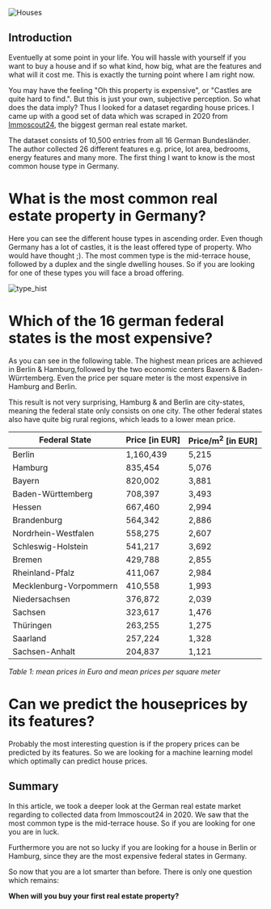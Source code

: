 ![Houses](/udacityhouseprices/docs/assets/houses.jpg)
## Introduction

Eventuelly at some point in your life.  You will hassle with yourself if you want to buy a house and if so what kind, how big, what are the features and what will it cost me. This is exactly the turning point where I am right now.

You may have the feeling "Oh this property is expensive", or "Castles are quite hard to find.". But this is just your own, subjective perception. So what does the data imply?
Thus I looked for a dataset regarding house prices. I came up with a good set of data which was scraped in 2020 from [Immoscout24](https://www.immobilienscout24.de/), the biggest german real estate market.

The dataset consists of 10,500 entries from all 16 German Bundesländer. The author collected 26 different features e.g. price, lot area, bedrooms, energy features and many more. The first thing I want to know is the most common house type in Germany.

# What is the most common real estate property in Germany?

Here you can see the different house types in ascending order. Even though Germany has a lot of castles, it is the least offered type of property. Who would have thought ;). The most commen type is the mid-terrace house, followed by a duplex and the single dwelling houses. So if you are looking for one of these types you will face a broad offering.

![type_hist](/udacityhouseprices/docs/assets/type_hist.png)

# Which of the 16 german federal states is the most expensive?

As you can see in the following table. The highest mean prices are achieved in Berlin & Hamburg,followed by the two economic centers Baxern & Baden-Würrtemberg.
Even the price per square meter is the most expensive in Hamburg and Berlin. 

This result is not very surprising, Hamburg & and Berlin are city-states, meaning the federal state only consists on one city. The other federal states also have quite big rural regions, which leads to a lower mean price.



| Federal State          | Price [in EUR] | Price/m<sup>2</sup> [in EUR] |
|------------------------|----------------|------------------|
|                 Berlin |      1,160,439 |            5,215 |
|                Hamburg |        835,454 |            5,076 |
|                 Bayern |        820,002 |            3,881 |
|      Baden-Württemberg |        708,397 |            3,493 |
|                 Hessen |        667,460 |            2,994 |
|            Brandenburg |        564,342 |            2,886 |
|    Nordrhein-Westfalen |        558,275 |            2,607 |
|     Schleswig-Holstein |        541,217 |            3,692 |
|                 Bremen |        429,788 |            2,855 |
|        Rheinland-Pfalz |        411,067 |            2,984 |
| Mecklenburg-Vorpommern |        410,558 |            1,993 |
|          Niedersachsen |        376,872 |            2,039 |
|                Sachsen |        323,617 |            1,476 |
|              Thüringen |        263,255 |            1,275 |
|               Saarland |        257,224 |            1,328 |
|         Sachsen-Anhalt |        204,837 |            1,121 |

*Table 1: mean prices in Euro and mean prices per square meter*


# Can we predict the houseprices by its features?
Probably the most interesting question is if the propery prices can be predicted by its features. So we are looking for a machine learning model which optimally can predict house prices.

## Summary
In this article, we took a deeper look at the German real estate market regarding to collected data from Immoscout24 in 2020.
We saw that the most common type is the mid-terrace house. So if you are looking for one you are in luck. 

Furthermore you are not so lucky if you are looking for a house in Berlin or Hamburg, since they are the most expensive federal states in Germany.

So now that you are a lot smarter than before. There is only one question which remains:

**When will you buy your first real estate property?**


